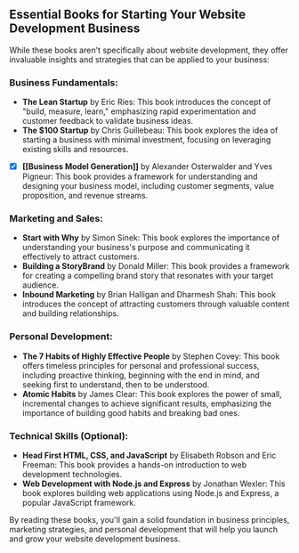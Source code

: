 ## Essential Books for Starting Your Website Development Business

While these books aren't specifically about website development, they offer invaluable insights and strategies that can be applied to your business:

### Business Fundamentals:

- **The Lean Startup** by Eric Ries: This book introduces the concept of "build, measure, learn," emphasizing rapid experimentation and customer feedback to validate business ideas.
- **The $100 Startup** by Chris Guillebeau: This book explores the idea of starting a business with minimal investment, focusing on leveraging existing skills and resources.
- [x] **[[Business Model Generation]]** by Alexander Osterwalder and Yves Pigneur: This book provides a framework for understanding and designing your business model, including customer segments, value proposition, and revenue streams.

### Marketing and Sales:

- **Start with Why** by Simon Sinek: This book explores the importance of understanding your business's purpose and communicating it effectively to attract customers.
- **Building a StoryBrand** by Donald Miller: This book provides a framework for creating a compelling brand story that resonates with your target audience.
- **Inbound Marketing** by Brian Halligan and Dharmesh Shah: This book introduces the concept of attracting customers through valuable content and building relationships.

### Personal Development:

- **The 7 Habits of Highly Effective People** by Stephen Covey: This book offers timeless principles for personal and professional success, including proactive thinking, beginning with the end in mind, and seeking first to understand, then to be understood.
- **Atomic Habits** by James Clear: This book explores the power of small, incremental changes to achieve significant results, emphasizing the importance of building good habits and breaking bad ones.

### Technical Skills (Optional):

- **Head First HTML, CSS, and JavaScript** by Elisabeth Robson and Eric Freeman: This book provides a hands-on introduction to web development technologies.
- **Web Development with Node.js and Express** by Jonathan Wexler: This book explores building web applications using Node.js and Express, a popular JavaScript framework.

By reading these books, you'll gain a solid foundation in business principles, marketing strategies, and personal development that will help you launch and grow your website development business.